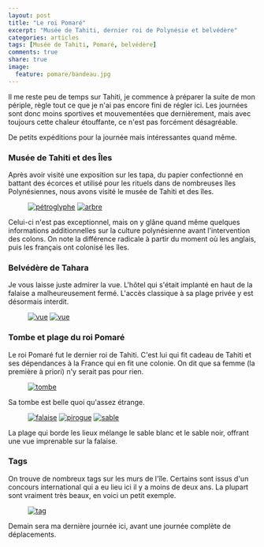 ```yaml
---
layout: post
title: "Le roi Pomaré"
excerpt: "Musée de Tahiti, dernier roi de Polynésie et belvédère"
categories: articles
tags: [Musée de Tahiti, Pomaré, belvédère]
comments: true
share: true
image:
  feature: pomare/bandeau.jpg
---
```


Il me reste peu de temps sur Tahiti, je commence à préparer la suite de mon périple, règle tout ce que je n'ai pas encore fini de régler ici. Les journées sont donc moins sportives et mouvementées que dernièrement, mais avec toujours cette chaleur étouffante, ce n'est pas forcément désagréable.

De petits expéditions pour la journée mais intéressantes quand même.

### Musée de Tahiti et des Îles

Après avoir visité une exposition sur les tapa, du papier confectionné en battant des écorces et utilisé pour les rituels dans de nombreuses îles Polynésiennes, nous avons visité le musée de Tahiti et des îles.

<figure class="half">
	<a href="{{site.url}}/images/pomare/petroglyphe.jpg"><img src="{{site.url}}/images/pomare/petroglyphe.jpg" alt="pétroglyphe"></a>
	<a href="{{site.url}}/images/pomare/arbre.jpg"><img src="{{site.url}}/images/pomare/arbre.jpg" alt="arbre"></a>
</figure>

Celui-ci n'est pas exceptionnel, mais on y glâne quand même quelques informations additionnelles sur la culture polynésienne avant l'intervention des colons. On note la différence radicale à partir du moment où les anglais, puis les français ont colonisé les îles.

### Belvédère de Tahara

Je vous laisse juste admirer la vue.
L'hôtel qui s'était implanté en haut de la falaise a malheureusement fermé. L'accès classique à sa plage privée y est désormais interdit.

<figure class="half">
	<a href="{{site.url}}/images/pomare/vue.jpg"><img src="{{site.url}}/images/pomare/vue.jpg" alt="vue"></a>
	<a href="{{site.url}}/images/pomare/vue2.jpg"><img src="{{site.url}}/images/pomare/vue2.jpg" alt="vue"></a>
</figure>

### Tombe et plage du roi Pomaré

Le roi Pomaré fut le dernier roi de Tahiti. C'est lui qui fit cadeau de Tahiti et ses dépendances à la France qui en fit une colonie. On dit que sa femme (la première à priori) n'y serait pas pour rien.

<figure>
	<a href="{{site.url}}/images/pomare/pomare.jpg"><img src="{{site.url}}/images/pomare/pomare.jpg" alt="tombe"></a>
</figure>

Sa tombe est belle quoi qu'assez étrange.

<figure class="half">
	<a href="{{site.url}}/images/pomare/falaise.jpg"><img src="{{site.url}}/images/pomare/falaise.jpg" alt="falaise"></a>
	<a href="{{site.url}}/images/pomare/pirogue.jpg"><img src="{{site.url}}/images/pomare/pirogue.jpg" alt="pirogue"></a>
	<a href="{{site.url}}/images/pomare/sable.jpg"><img src="{{site.url}}/images/pomare/sable.jpg" alt="sable"></a>
</figure>

La plage qui borde les lieux mélange le sable blanc et le sable noir, offrant une vue imprenable sur la falaise.

### Tags

On trouve de nombreux tags sur les murs de l'île. Certains sont issus d'un concours international qui a eu lieu ici il y a moins de deux ans. La plupart sont vraiment très beaux, en voici un petit exemple.

<figure>
	<a href="{{site.url}}/images/pomare/tag.jpg"><img src="{{site.url}}/images/pomare/tag.jpg" alt="tag"></a>
</figure>

Demain sera ma dernière journée ici, avant une journée complète de déplacements.